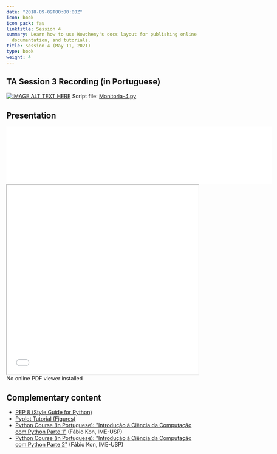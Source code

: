 ```yaml
---
date: "2018-09-09T00:00:00Z"
icon: book
icon_pack: fas
linktitle: Session 4
summary: Learn how to use Wowchemy's docs layout for publishing online courses, software
  documentation, and tutorials.
title: Session 4 (May 11, 2021)
type: book
weight: 4
---
```



## TA Session 3 Recording (in Portuguese)

[![IMAGE ALT TEXT HERE](https://img.youtube.com/vi/Bgk_43S8l6M/maxresdefault.jpg)](https://www.youtube.com/watch?v=Bgk_43S8l6M)
Script file: [Monitoria-4.py](../Monitoria-4.py)

## Presentation


<embed src="../Monitoria 4 - Macro I - Apresentacao.pdf" type="application/pdf" width="700px">


<iframe id="iframepdf" src="../Monitoria 4 - Macro I - Apresentacao.pdf" width=100% height=500px><div>No online PDF viewer installed</div></iframe>


<object data="../Monitoria 4 - Macro I - Apresentacao.pdf" type="application/pdf" width=100% height=480>
         <div>No online PDF viewer installed</div>
    </object>


## Complementary content
- [PEP 8 (Style Guide for Python)](https://www.python.org/dev/peps/pep-0008/)
- [Pyplot Tutorial (Figures)](https://matplotlib.org/2.0.2/users/pyplot_tutorial.html)
- [Python Course (in Portuguese): "Introdução à Ciência da Computação com Python Parte 1"](https://www.coursera.org/learn/ciencia-computacao-python-conceitos) (Fábio Kon, IME-USP)
- [Python Course (in Portuguese): "Introdução à Ciência da Computação com Python Parte 2"](https://www.coursera.org/learn/ciencia-computacao-python-conceitos-2) (Fábio Kon, IME-USP)
